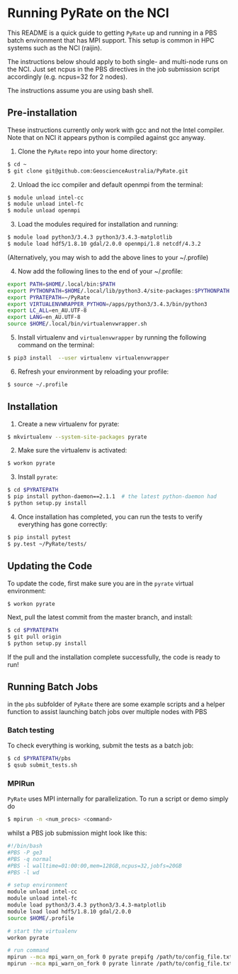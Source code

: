 # Running PyRate on the NCI

This README is a quick guide to getting `PyRate` up and running
in a PBS batch environment that has MPI support. This setup is common in
HPC systems such as the NCI (raijin).

The instructions below should apply to both single- and multi-node runs
on the NCI. Just set ncpus in the PBS  directives in the job submission
script accordingly (e.g. ncpus=32 for 2 nodes).

The instructions assume you are using bash shell.

## Pre-installation

These instructions currently only work with gcc and not the Intel compiler.
Note that on NCI it appears python is compiled against gcc anyway.


1. Clone the `PyRate` repo into your home directory:
```bash
$ cd ~
$ git clone git@github.com:GeoscienceAustralia/PyRate.git
```

2. Unload the icc compiler and default openmpi from the terminal:
```bash
$ module unload intel-cc
$ module unload intel-fc
$ module unload openmpi
```

3. Load the modules required for installation and running:
```bash
$ module load python3/3.4.3 python3/3.4.3-matplotlib 
$ module load hdf5/1.8.10 gdal/2.0.0 openmpi/1.8 netcdf/4.3.2
```
(Alternatively, you may wish to add the above lines to your ~/.profile)

4. Now add the following lines to the end of your ~/.profile:
```bash
export PATH=$HOME/.local/bin:$PATH
export PYTHONPATH=$HOME/.local/lib/python3.4/site-packages:$PYTHONPATH
export PYRATEPATH=~/PyRate
export VIRTUALENVWRAPPER_PYTHON=/apps/python3/3.4.3/bin/python3                 
export LC_ALL=en_AU.UTF-8
export LANG=en_AU.UTF-8
source $HOME/.local/bin/virtualenvwrapper.sh
``` 

5. Install virtualenv and `virtualenvwrapper` by running the following command
on the terminal:
```bash
$ pip3 install  --user virtualenv virtualenvwrapper
```

6. Refresh your environment by reloading your profile:
```bash
$ source ~/.profile
```

## Installation

1. Create a new virtualenv for pyrate:
```bash
$ mkvirtualenv --system-site-packages pyrate
```

2. Make sure the virtualenv is activated:
```bash
$ workon pyrate
```

3. Install `pyrate`:
```bash
$ cd $PYRATEPATH
$ pip install python-daemon==2.1.1  # the latest python-daemon had 
$ python setup.py install
```

4. Once installation has completed, you can run the tests to verify everything
has gone correctly:
```bash
$ pip install pytest
$ py.test ~/PyRate/tests/
```

## Updating the Code
To update the code, first make sure you are in the `pyrate` virtual environment:
```bash
$ workon pyrate
```
Next, pull the latest commit from the master branch, and install:
```bash
$ cd $PYRATEPATH
$ git pull origin
$ python setup.py install
```
If the pull and the installation complete successfully, the code is ready to run!

## Running Batch Jobs

in the `pbs` subfolder of `PyRate` there are some example scripts and a
helper function to assist launching batch jobs over multiple nodes with PBS

### Batch testing

To check everything is working, submit the tests as a batch job:
```bash
$ cd $PYRATEPATH/pbs
$ qsub submit_tests.sh
```

### MPIRun

`PyRate` uses MPI internally for parallelization. To run a script or demo
simply do

```bash
$ mpirun -n <num_procs> <command>
```

whilst a PBS job submission might look like this:

```bash
#!/bin/bash
#PBS -P ge3
#PBS -q normal
#PBS -l walltime=01:00:00,mem=128GB,ncpus=32,jobfs=20GB
#PBS -l wd

# setup environment
module unload intel-cc
module unload intel-fc
module load python3/3.4.3 python3/3.4.3-matplotlib 
module load load hdf5/1.8.10 gdal/2.0.0
source $HOME/.profile

# start the virtualenv
workon pyrate

# run command
mpirun --mca mpi_warn_on_fork 0 pyrate prepifg /path/to/config_file.txt
mpirun --mca mpi_warn_on_fork 0 pyrate linrate /path/to/config_file.txt
```

